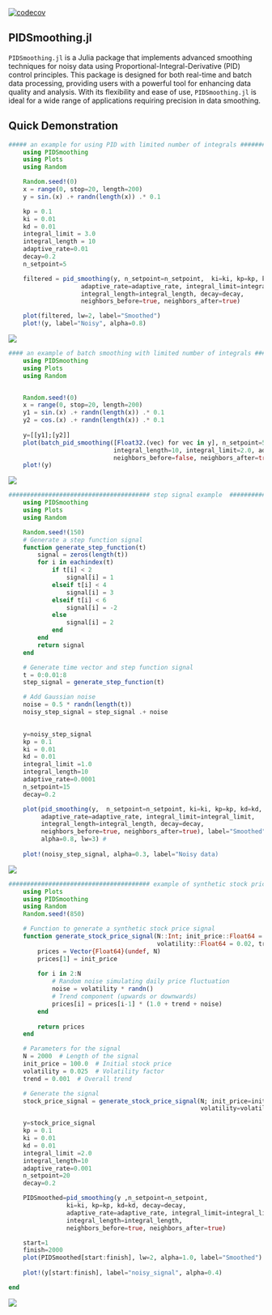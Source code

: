 [![codecov](https://codecov.io/gh/MortezaBabazadehShareh/PIDSmoothing.jl/graph/badge.svg?token=URVBMQ69J8)](https://codecov.io/gh/MortezaBabazadehShareh/PIDSmoothing.jl)

## PIDSmoothing.jl

`PIDSmoothing.jl` is a Julia package that implements advanced smoothing techniques for noisy data using Proportional-Integral-Derivative (PID) control principles. This package is designed for both real-time and batch data processing, providing users with a powerful tool for enhancing data quality and analysis. With its flexibility and ease of use, `PIDSmoothing.jl` is ideal for a wide range of applications requiring precision in data smoothing.

## Quick Demonstration

```julia
##### an example for using PID with limited number of integrals #############################
    using PIDSmoothing
    using Plots
    using Random

    Random.seed!(0)
    x = range(0, stop=20, length=200)
    y = sin.(x) .+ randn(length(x)) .* 0.1

    kp = 0.1
    ki = 0.01
    kd = 0.01
    integral_limit = 3.0
    integral_length = 10
    adaptive_rate=0.01
    decay=0.2
    n_setpoint=5

    filtered = pid_smoothing(y, n_setpoint=n_setpoint,  ki=ki, kp=kp, kd=kd,
                    adaptive_rate=adaptive_rate, integral_limit=integral_limit, 
                    integral_length=integral_length, decay=decay,
                    neighbors_before=true, neighbors_after=true)

    plot(filtered, lw=2, label="Smoothed")   
    plot!(y, label="Noisy", alpha=0.8)
```
![](PIDSmoothing1.png)
```julia
#### an example of batch smoothing with limited number of integrals ###########################
    using PIDSmoothing
    using Plots
    using Random


    Random.seed!(0)
    x = range(0, stop=20, length=200)
    y1 = sin.(x) .+ randn(length(x)) .* 0.1
    y2 = cos.(x) .+ randn(length(x)) .* 0.1
 
    y=[[y1];[y2]]
    plot(batch_pid_smoothing([Float32.(vec) for vec in y], n_setpoint=5, decay=0.2,
                             integral_length=10, integral_limit=2.0, adaptive_rate=0.001,
                             neighbors_before=false, neighbors_after=true), lw=2)
    plot!(y)
```
![](PIDSmoothing2.png)

```julia
####################################### step signal example  ##############################
    using PIDSmoothing
    using Plots
    using Random

    Random.seed!(150)
    # Generate a step function signal
    function generate_step_function(t)
        signal = zeros(length(t))
        for i in eachindex(t)
            if t[i] < 2
                signal[i] = 1
            elseif t[i] < 4
                signal[i] = 3
            elseif t[i] < 6
                signal[i] = -2
            else
                signal[i] = 2
            end
        end
        return signal
    end

    # Generate time vector and step function signal
    t = 0:0.01:8
    step_signal = generate_step_function(t)

    # Add Gaussian noise
    noise = 0.5 * randn(length(t))
    noisy_step_signal = step_signal .+ noise

    
    y=noisy_step_signal
    kp = 0.1
    ki = 0.01
    kd = 0.01
    integral_limit =1.0
    integral_length=10
    adaptive_rate=0.0001
    n_setpoint=15
    decay=0.2

    plot(pid_smoothing(y,  n_setpoint=n_setpoint, ki=ki, kp=kp, kd=kd,
         adaptive_rate=adaptive_rate, integral_limit=integral_limit, 
         integral_length=integral_length, decay=decay,
         neighbors_before=true, neighbors_after=true), label="Smoothed",
         alpha=0.8, lw=3) #
       
    plot!(noisy_step_signal, alpha=0.3, label="Noisy data)
```
![](PIDSmoothing3.png)
```julia
####################################### example of synthetic stock price signal ###################
    using Plots
    using PIDSmoothing
    using Random
    Random.seed!(850)

    # Function to generate a synthetic stock price signal
    function generate_stock_price_signal(N::Int; init_price::Float64 = 100.0,
                                         volatility::Float64 = 0.02, trend::Float64 = 0.001)
        prices = Vector{Float64}(undef, N)
        prices[1] = init_price
        
        for i in 2:N
            # Random noise simulating daily price fluctuation
            noise = volatility * randn()
            # Trend component (upwards or downwards)
            prices[i] = prices[i-1] * (1.0 + trend + noise)
        end
        
        return prices
    end

    # Parameters for the signal
    N = 2000  # Length of the signal
    init_price = 100.0  # Initial stock price
    volatility = 0.025  # Volatility factor
    trend = 0.001  # Overall trend

    # Generate the signal
    stock_price_signal = generate_stock_price_signal(N; init_price=init_price,
                                                     volatility=volatility, trend=trend)

    y=stock_price_signal
    kp = 0.1
    ki = 0.01
    kd = 0.01
    integral_limit =2.0
    integral_length=10
    adaptive_rate=0.001
    n_setpoint=20
    decay=0.2

    PIDSmoothed=pid_smoothing(y ,n_setpoint=n_setpoint, 
                ki=ki, kp=kp, kd=kd, decay=decay,
                adaptive_rate=adaptive_rate, integral_limit=integral_limit, 
                integral_length=integral_length,
                neighbors_before=true, neighbors_after=true)

    start=1
    finish=2000
    plot(PIDSmoothed[start:finish], lw=2, alpha=1.0, label="Smoothed")
    
    plot!(y[start:finish], label="noisy_signal", alpha=0.4)       

end
```
![](PIDSmoothing4.png)

